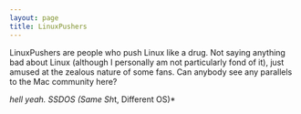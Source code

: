 ```yaml
---
layout: page
title: LinuxPushers
---
```


LinuxPushers are people who push Linux like a drug. Not saying anything bad about Linux (although I personally am not particularly fond of it), just amused at the zealous nature of some fans. Can anybody see any parallels to the Mac community here?

*hell yeah. SSDOS (Same Sh*t, Different OS)*

